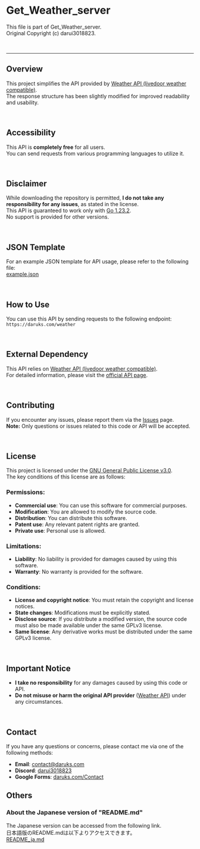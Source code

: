 # Get_Weather_server

This file is part of Get_Weather_server.  
Original Copyright (c) darui3018823.

<br>

---



## Overview

This project simplifies the API provided by [Weather API (livedoor weather compatible)](https://weather.tsukumijima.net/).  
The response structure has been slightly modified for improved readability and usability.

<br>

## Accessibility

This API is **completely free** for all users.  
You can send requests from various programming languages to utilize it.

<br>

## Disclaimer

While downloading the repository is permitted, **I do not take any responsibility for any issues**, as stated in the license.  
This API is guaranteed to work only with [Go 1.23.2](https://pkg.go.dev/golang.org/dl/go1.23.2).  
No support is provided for other versions.

<br>

## JSON Template

For an example JSON template for API usage, please refer to the following file:  
[example.json](https://github.com/darui3018823/Get_Weather_server/blob/main/example.json)

<br>

## How to Use

You can use this API by sending requests to the following endpoint:  
`https://daruks.com/weather`

<br>

## External Dependency

This API relies on [Weather API (livedoor weather compatible)](https://weather.tsukumijima.net/).  
For detailed information, please visit the [official API page](https://weather.tsukumijima.net/).

<br>

## Contributing

If you encounter any issues, please report them via the [Issues](https://github.com/darui3018823/Get_Weather_server/issues) page.  
**Note:** Only questions or issues related to this code or API will be accepted.

<br>

## License

This project is licensed under the [GNU General Public License v3.0](https://github.com/darui3018823/Get_Weather_server/blob/main/LICENSE).  
The key conditions of this license are as follows:

### Permissions:
- **Commercial use**: You can use this software for commercial purposes.
- **Modification**: You are allowed to modify the source code.
- **Distribution**: You can distribute this software.
- **Patent use**: Any relevant patent rights are granted.
- **Private use**: Personal use is allowed.

### Limitations:
- **Liability**: No liability is provided for damages caused by using this software.
- **Warranty**: No warranty is provided for the software.

### Conditions:
- **License and copyright notice**: You must retain the copyright and license notices.
- **State changes**: Modifications must be explicitly stated.
- **Disclose source**: If you distribute a modified version, the source code must also be made available under the same GPLv3 license.
- **Same license**: Any derivative works must be distributed under the same GPLv3 license.

<br>

## Important Notice

- **I take no responsibility** for any damages caused by using this code or API.  
- **Do not misuse or harm the original API provider** ([Weather API](https://weather.tsukumijima.net/)) under any circumstances.

<br>

## Contact

If you have any questions or concerns, please contact me via one of the following methods:

- **Email**: [contact@daruks.com](mailto:contact@daruks.com)  
- **Discord**: [darui3018823](https://discord.com/users/973782871963762698)  
- **Google Forms**: [daruks.com/Contact](https://daruks.com/Contact/)

## Others
### About the Japanese version of "README.md"
The Japanese version can be accessed from the following link.<br>
日本語版のREADME.mdは以下よりアクセスできます。<br>
[README_ja.md](https://github.com/darui3018823/Get_Weather_server/blob/main/README_ja.md)

